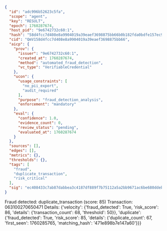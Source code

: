 ```json
{
  "id": "adc996b52623c5fa",
  "scope": "agent",
  "key": "RESULT",
  "epoch": 1760287674,
  "host_pid": "9e6742732c60:1",
  "hash": "58d4fcc7d408e8a9904019a39eaef3698875bb66b0b182fda0bdfe157ec977c5",
  "cid": "QmV158d4fcc7d408e8a9904019a39eaef3698875bb66",
  "aicp": {
    "prov": {
      "issuer": "9e6742732c60:1",
      "created_at": 1760287674,
      "method": "automated_fraud_detection",
      "vc_type": "VerifiableCredential"
    },
    "ucon": {
      "usage_constraints": [
        "no_pii_export",
        "audit_required"
      ],
      "purpose": "fraud_detection_analysis",
      "enforcement": "mandatory"
    },
    "eval": {
      "confidence": 1.0,
      "evidence_count": 0,
      "review_status": "pending",
      "evaluated_at": 1760287674
    }
  },
  "sources": [],
  "edges": [],
  "metrics": {},
  "thresholds": {},
  "tags": [
    "fraud",
    "duplicate_transaction",
    "risk_critical"
  ],
  "sig": "ec408433c7ab87dabbea3c4187df889f7b75112a5a2bb9671ac6be680ddeb47c"
}
```

Fraud detected: duplicate_transaction (score: 85)
Transaction: 063100270650471
Details: {'velocity': {'fraud_detected': True, 'risk_score': 86, 'details': {'transaction_count': 68, 'threshold': 50}}, 'duplicate': {'fraud_detected': True, 'risk_score': 85, 'details': {'duplicate_count': 67, 'first_seen': 1760285765, 'matching_hash': '471e898b7e147a60'}}}